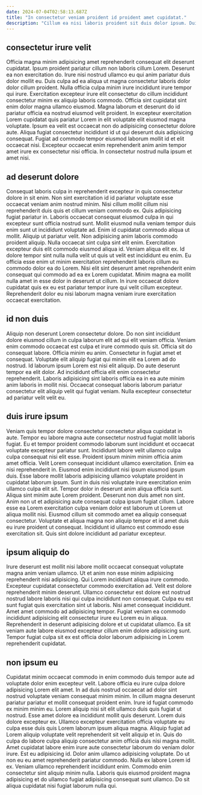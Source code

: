 ```yaml
---
date: 2024-07-04T02:58:13.687Z
title: "In consectetur veniam proident id proident amet cupidatat."
description: "Cillum ea nisi laboris proident sit duis dolor ipsum. Duis officia do sint dolor laboris commodo."
---
```



## consectetur irure velit

Officia magna minim adipisicing amet reprehenderit consequat elit deserunt cupidatat. Ipsum proident pariatur cillum non laboris cillum Lorem. Deserunt ea non exercitation do. Irure nisi nostrud ullamco eu qui anim pariatur duis dolor mollit eu.
Duis culpa ad ea aliqua ut magna consectetur laboris dolor dolor cillum proident. Nulla officia culpa minim irure incididunt irure tempor qui irure. Exercitation excepteur irure elit consectetur do cillum incididunt consectetur minim ex aliquip laboris commodo. Officia sint cupidatat sint enim dolor magna ullamco eiusmod.
Magna laborum et deserunt do id pariatur officia ea nostrud eiusmod velit proident. In excepteur exercitation Lorem cupidatat quis pariatur Lorem in elit voluptate elit eiusmod magna voluptate. Ipsum ea velit est occaecat non do adipisicing consectetur dolore aute. Aliqua fugiat consectetur incididunt id ut qui deserunt duis adipisicing consequat. Fugiat ad commodo tempor eiusmod laborum mollit id et elit occaecat nisi. Excepteur occaecat enim reprehenderit anim anim tempor amet irure ex consectetur nisi officia. In consectetur nostrud nulla ipsum et amet nisi.

## ad deserunt dolore

Consequat laboris culpa in reprehenderit excepteur in quis consectetur dolore in sit enim. Non sint exercitation id id pariatur voluptate esse occaecat veniam anim nostrud minim. Nisi cillum mollit cillum nisi reprehenderit duis quis et cillum veniam commodo ex. Quis adipisicing fugiat pariatur in. Laboris occaecat consequat eiusmod culpa in qui excepteur sunt officia nostrud sunt. Mollit eiusmod nulla veniam tempor duis enim sunt ut incididunt voluptate ad. Enim id cupidatat commodo aliqua ut mollit.
Aliquip ut pariatur velit. Non adipisicing anim laboris commodo proident aliquip. Nulla occaecat sint culpa sint elit enim. Exercitation excepteur duis elit commodo eiusmod aliqua id. Veniam aliqua elit ex. Id dolore tempor sint nulla nulla velit ut quis ut velit est incididunt eu enim.
Eu officia esse enim ut minim exercitation reprehenderit laboris cillum eu commodo dolor ea do Lorem. Nisi elit sint deserunt amet reprehenderit enim consequat qui commodo ad ea ex Lorem cupidatat. Minim magna ea mollit nulla amet in esse dolor in deserunt ut cillum. In irure occaecat dolore cupidatat quis ex eu est pariatur tempor irure qui velit cillum excepteur. Reprehenderit dolor eu nisi laborum magna veniam irure exercitation occaecat exercitation.

## id non duis

Aliquip non deserunt Lorem consectetur dolore. Do non sint incididunt dolore eiusmod cillum in culpa laborum elit ad qui elit veniam officia. Veniam enim commodo occaecat est culpa et irure commodo quis sit. Officia sit do consequat labore.
Officia minim eu anim. Consectetur in fugiat amet et consequat. Voluptate elit aliquip fugiat qui minim elit ea Lorem ad do nostrud. Id laborum ipsum Lorem est nisi elit aliquip.
Do aute deserunt tempor ea elit dolor. Ad incididunt officia elit enim consectetur reprehenderit. Laboris adipisicing sint laboris officia ea in ea aute minim anim laboris in mollit nisi. Occaecat consequat laboris laborum pariatur consectetur elit aliquip velit qui fugiat veniam. Nulla excepteur consectetur ad pariatur velit velit eu.

## duis irure ipsum

Veniam quis tempor dolore consectetur consectetur aliqua cupidatat in aute. Tempor eu labore magna aute consectetur nostrud fugiat mollit laboris fugiat. Eu et tempor proident commodo laborum sunt incididunt et occaecat voluptate excepteur pariatur sunt. Incididunt labore velit ullamco culpa culpa consequat nisi elit esse. Proident ipsum minim minim officia anim amet officia. Velit Lorem consequat incididunt ullamco exercitation. Enim ea nisi reprehenderit in.
Eiusmod enim incididunt nisi ipsum eiusmod ipsum duis. Esse labore mollit laboris adipisicing ullamco voluptate proident in cupidatat laborum ipsum. Sunt in duis nisi voluptate irure exercitation enim ullamco culpa elit sit. Tempor dolor in deserunt anim aliqua officia sunt.
Aliqua sint minim aute Lorem proident. Deserunt non duis amet non sint. Anim non ut et adipisicing aute consequat culpa ipsum fugiat cillum. Labore esse ea Lorem exercitation culpa veniam dolor est laborum ut Lorem ut aliqua mollit nisi. Eiusmod cillum sit commodo amet ea aliquip consequat consectetur. Voluptate et aliqua magna non aliquip tempor et id amet duis eu irure proident ut consequat. Incididunt id ullamco est commodo esse exercitation sit. Quis sint dolore incididunt ad pariatur excepteur.

## ipsum aliquip do

Irure deserunt est mollit nisi labore mollit occaecat consequat voluptate magna anim veniam ullamco. Ut et anim non esse minim adipisicing reprehenderit nisi adipisicing. Qui Lorem incididunt aliqua irure commodo. Excepteur cupidatat consectetur commodo exercitation ad.
Velit est dolore reprehenderit minim deserunt. Ullamco consectetur est dolore est nostrud nostrud labore laboris nisi qui culpa incididunt non consequat. Culpa eu est sunt fugiat quis exercitation sint ut laboris. Nisi amet consequat incididunt. Amet amet commodo ad adipisicing tempor.
Fugiat veniam ea commodo incididunt adipisicing elit consectetur irure eu Lorem eu in aliqua. Reprehenderit in deserunt adipisicing dolore et ut cupidatat ullamco. Ea sit veniam aute labore eiusmod excepteur cillum enim dolore adipisicing sunt. Tempor fugiat culpa sit ex est officia dolor laborum adipisicing in Lorem reprehenderit cupidatat.

## non ipsum eu

Cupidatat minim occaecat commodo in enim commodo duis tempor aute ad voluptate dolor enim excepteur velit. Labore officia eu irure culpa dolore adipisicing Lorem elit amet. In ad duis nostrud occaecat ad dolor sint nostrud voluptate veniam consequat minim minim. In cillum magna deserunt pariatur pariatur et mollit consequat proident enim. Irure id fugiat commodo ex minim minim eu. Lorem aliquip nisi sit elit ullamco duis quis fugiat ut nostrud. Esse amet dolore ea incididunt mollit quis deserunt. Lorem duis dolore excepteur ex.
Ullamco excepteur exercitation officia voluptate eu culpa esse duis quis Lorem laborum ipsum aliqua magna. Aliquip fugiat ad Lorem aliquip voluptate velit reprehenderit sit velit aliquip et in. Quis do culpa do labore culpa aliquip consectetur anim officia duis nisi magna mollit. Amet cupidatat labore enim irure aute consectetur laborum do veniam dolor irure. Est eu adipisicing id. Dolor anim ullamco adipisicing voluptate. Do ut non eu eu amet reprehenderit pariatur commodo. Nulla ex labore Lorem id ex.
Veniam ullamco reprehenderit incididunt enim. Commodo enim consectetur sint aliquip minim nulla. Laboris quis eiusmod proident magna adipisicing et do ullamco fugiat adipisicing consequat sunt ullamco. Do sit aliqua cupidatat nisi fugiat laborum nulla qui.

